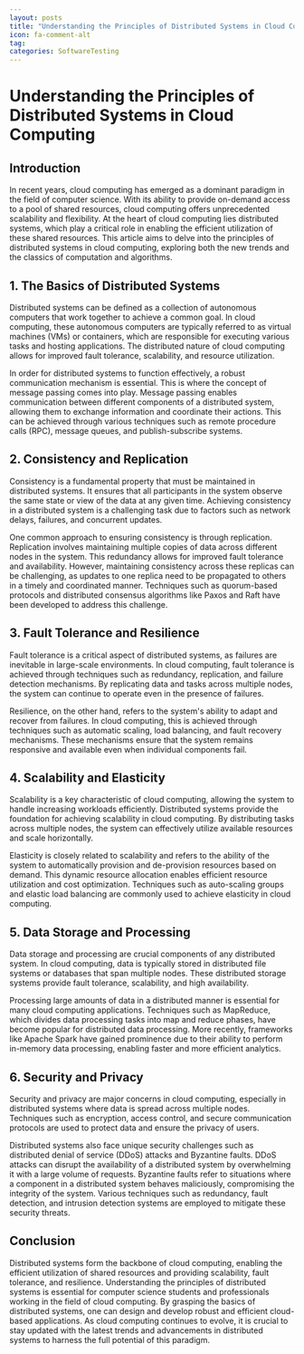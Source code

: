 ```yaml
---
layout: posts
title: "Understanding the Principles of Distributed Systems in Cloud Computing"
icon: fa-comment-alt
tag:      
categories: SoftwareTesting
---
```



# Understanding the Principles of Distributed Systems in Cloud Computing

## Introduction

In recent years, cloud computing has emerged as a dominant paradigm in the field of computer science. With its ability to provide on-demand access to a pool of shared resources, cloud computing offers unprecedented scalability and flexibility. At the heart of cloud computing lies distributed systems, which play a critical role in enabling the efficient utilization of these shared resources. This article aims to delve into the principles of distributed systems in cloud computing, exploring both the new trends and the classics of computation and algorithms.

## 1. The Basics of Distributed Systems

Distributed systems can be defined as a collection of autonomous computers that work together to achieve a common goal. In cloud computing, these autonomous computers are typically referred to as virtual machines (VMs) or containers, which are responsible for executing various tasks and hosting applications. The distributed nature of cloud computing allows for improved fault tolerance, scalability, and resource utilization.

In order for distributed systems to function effectively, a robust communication mechanism is essential. This is where the concept of message passing comes into play. Message passing enables communication between different components of a distributed system, allowing them to exchange information and coordinate their actions. This can be achieved through various techniques such as remote procedure calls (RPC), message queues, and publish-subscribe systems.

## 2. Consistency and Replication

Consistency is a fundamental property that must be maintained in distributed systems. It ensures that all participants in the system observe the same state or view of the data at any given time. Achieving consistency in a distributed system is a challenging task due to factors such as network delays, failures, and concurrent updates.

One common approach to ensuring consistency is through replication. Replication involves maintaining multiple copies of data across different nodes in the system. This redundancy allows for improved fault tolerance and availability. However, maintaining consistency across these replicas can be challenging, as updates to one replica need to be propagated to others in a timely and coordinated manner. Techniques such as quorum-based protocols and distributed consensus algorithms like Paxos and Raft have been developed to address this challenge.

## 3. Fault Tolerance and Resilience

Fault tolerance is a critical aspect of distributed systems, as failures are inevitable in large-scale environments. In cloud computing, fault tolerance is achieved through techniques such as redundancy, replication, and failure detection mechanisms. By replicating data and tasks across multiple nodes, the system can continue to operate even in the presence of failures.

Resilience, on the other hand, refers to the system's ability to adapt and recover from failures. In cloud computing, this is achieved through techniques such as automatic scaling, load balancing, and fault recovery mechanisms. These mechanisms ensure that the system remains responsive and available even when individual components fail.

## 4. Scalability and Elasticity

Scalability is a key characteristic of cloud computing, allowing the system to handle increasing workloads efficiently. Distributed systems provide the foundation for achieving scalability in cloud computing. By distributing tasks across multiple nodes, the system can effectively utilize available resources and scale horizontally.

Elasticity is closely related to scalability and refers to the ability of the system to automatically provision and de-provision resources based on demand. This dynamic resource allocation enables efficient resource utilization and cost optimization. Techniques such as auto-scaling groups and elastic load balancing are commonly used to achieve elasticity in cloud computing.

## 5. Data Storage and Processing

Data storage and processing are crucial components of any distributed system. In cloud computing, data is typically stored in distributed file systems or databases that span multiple nodes. These distributed storage systems provide fault tolerance, scalability, and high availability.

Processing large amounts of data in a distributed manner is essential for many cloud computing applications. Techniques such as MapReduce, which divides data processing tasks into map and reduce phases, have become popular for distributed data processing. More recently, frameworks like Apache Spark have gained prominence due to their ability to perform in-memory data processing, enabling faster and more efficient analytics.

## 6. Security and Privacy

Security and privacy are major concerns in cloud computing, especially in distributed systems where data is spread across multiple nodes. Techniques such as encryption, access control, and secure communication protocols are used to protect data and ensure the privacy of users.

Distributed systems also face unique security challenges such as distributed denial of service (DDoS) attacks and Byzantine faults. DDoS attacks can disrupt the availability of a distributed system by overwhelming it with a large volume of requests. Byzantine faults refer to situations where a component in a distributed system behaves maliciously, compromising the integrity of the system. Various techniques such as redundancy, fault detection, and intrusion detection systems are employed to mitigate these security threats.

## Conclusion

Distributed systems form the backbone of cloud computing, enabling the efficient utilization of shared resources and providing scalability, fault tolerance, and resilience. Understanding the principles of distributed systems is essential for computer science students and professionals working in the field of cloud computing. By grasping the basics of distributed systems, one can design and develop robust and efficient cloud-based applications. As cloud computing continues to evolve, it is crucial to stay updated with the latest trends and advancements in distributed systems to harness the full potential of this paradigm.